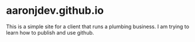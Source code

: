 aaronjdev.github.io
===================

This is a simple site for a client that runs a plumbing business.   I am trying to learn how to publish and use github.
